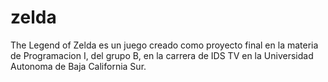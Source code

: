 # zelda
The Legend of Zelda es un juego creado como proyecto final en la materia de Programacion I, del grupo B, en la carrera de IDS TV
en la Universidad Autonoma de Baja California Sur.
